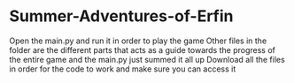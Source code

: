 # Summer-Adventures-of-Erfin
Open the main.py and run it in order to play the game
Other files in the folder are the different parts that acts as a guide towards the progress of the entire game and the main.py just summed it all up
Download all the files in order for the code to work and make sure you can access it
